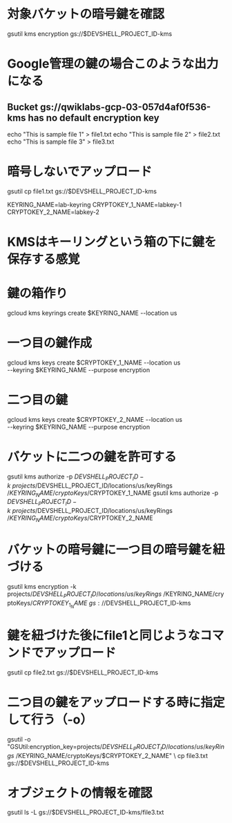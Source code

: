 
# 対象バケットの暗号鍵を確認 
gsutil kms encryption gs://$DEVSHELL_PROJECT_ID-kms
# Google管理の鍵の場合このような出力になる
## Bucket gs://qwiklabs-gcp-03-057d4af0f536-kms has no default encryption key

echo "This is sample file 1" > file1.txt
echo "This is sample file 2" > file2.txt
echo "This is sample file 3" > file3.txt

# 暗号しないでアップロード
gsutil cp file1.txt gs://$DEVSHELL_PROJECT_ID-kms

KEYRING_NAME=lab-keyring
CRYPTOKEY_1_NAME=labkey-1
CRYPTOKEY_2_NAME=labkey-2

# KMSはキーリングという箱の下に鍵を保存する感覚
# 鍵の箱作り 
gcloud kms keyrings create $KEYRING_NAME --location us
# 一つ目の鍵作成
gcloud kms keys create $CRYPTOKEY_1_NAME --location us \
--keyring $KEYRING_NAME --purpose encryption
# 二つ目の鍵
gcloud kms keys create $CRYPTOKEY_2_NAME --location us \
--keyring $KEYRING_NAME --purpose encryption

# バケットに二つの鍵を許可する
gsutil kms authorize -p $DEVSHELL_PROJECT_ID -k \
projects/$DEVSHELL_PROJECT_ID/locations/us/keyRings\
/$KEYRING_NAME/cryptoKeys/$CRYPTOKEY_1_NAME
gsutil kms authorize -p $DEVSHELL_PROJECT_ID -k \
projects/$DEVSHELL_PROJECT_ID/locations/us/keyRings\
/$KEYRING_NAME/cryptoKeys/$CRYPTOKEY_2_NAME

# バケットの暗号鍵に一つ目の暗号鍵を紐づける
gsutil kms encryption -k \
projects/$DEVSHELL_PROJECT_ID/locations/us/keyRings\
/$KEYRING_NAME/cryptoKeys/$CRYPTOKEY_1_NAME \
gs://$DEVSHELL_PROJECT_ID-kms

# 鍵を紐づけた後にfile1と同じようなコマンドでアップロード
gsutil cp file2.txt gs://$DEVSHELL_PROJECT_ID-kms

# 二つ目の鍵をアップロードする時に指定して行う（-o）
gsutil -o \
"GSUtil:encryption_key=projects/$DEVSHELL_PROJECT_ID/locations/us/keyRings\
/$KEYRING_NAME/cryptoKeys/$CRYPTOKEY_2_NAME" \
cp file3.txt gs://$DEVSHELL_PROJECT_ID-kms

# オブジェクトの情報を確認
gsutil ls -L gs://$DEVSHELL_PROJECT_ID-kms/file3.txt
